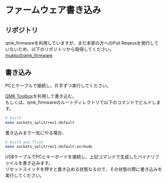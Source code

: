 # ファームウェア書き込み

## リポジトリ

qmk_firmwareを利用していますが、まだ本家の方へのPull Reqeusを発行していないため、以下のリポジトリから取得してください。  
[mukkoのqmk_firmware](https://github.com/mukko/qmk_firmware)  

## 書き込み

PCとケーブルで接続し、片手ずつ実行してください。  

[QMK Toolbox](https://github.com/qmk/qmk_toolbox/releases)を利用して書き込む。  
もしくは、qmk_firmwareのルートディレクトリで以下のコマンドでビルドします。  

```bash
# build
make sockets_split/rev1:default
```

書き込みまで一気にやる場合、  

```bash
# build and flush
make sockets_split/rev1:default:avrdude
```

USBケーブルでPCとキーボードを接続し、上記コマンドで生成したバイナリファイルを書き込みます。  
リセットスイッチを押すと書き込める状態なるので、その状態の際に書き込みを実行してください。  
